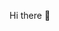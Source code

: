 Hi there 👋

<!--
**Meet Carolyne**✨ 

**Description🥇**
Welcome to my portfolio! This website serves as a showcase of my diverse range of skills and expertise in the world of Information Technology. As a passionate IT professional, I've cultivated a versatile skill set that spans various domains within the industry. This portfolio is a testament to my dedication to excellence, innovation, and continuous learning.

**Key Features🥈** 
About Me: Learn more about my background, experience, and passion for technology.
Skills: Explore my proficiency in a wide array of IT areas, including programming languages, system administration, network management, cybersecurity, and more.
Projects: Delve into a collection of projects I've worked on, ranging from software development to system optimization, showcasing my problem-solving abilities and creativity.
Resume: Download my up-to-date resume to get a detailed overview of my professional journey.
Blog: Check out my blog for articles and insights on the latest IT trends, best practices, and personal reflections.
Contact: Feel free to reach out to me for collaboration, job opportunities, or to discuss anything related to IT.

**Why Choose Me?🥉**
Strong problem-solving skills, backed by a solid foundation in IT principles.
Proven track record of successfully completing projects on time and within budget.
A passion for staying up-to-date with the latest industry trends and technologies.
A collaborative team player with excellent communication and project management skills.
Thank you for visiting my portfolio. I look forward to connecting with you and exploring how my skills and expertise can contribute to your IT projects and goals.
-->


